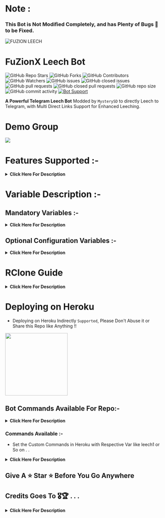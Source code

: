 # Note :
### This Bot is Not Modified Completely, and has Plenty of Bugs 🐞 to be Fixed.
![FUZION LEECH](https://telegra.ph/file/213b587eee775e34ca221.jpg)
# FuZionX Leech Bot 
![GitHub Repo Stars](https://img.shields.io/github/stars/5MysterySD/Tele-LeechX?color=blue&style=plastic)
![GitHub Forks](https://img.shields.io/github/forks/5MysterySD/Tele-LeechX?color=green&style=plastic)
![GitHub Contributors](https://img.shields.io/github/contributors/5MysterySD/Tele-LeechX?style=plastic)
![GitHub Watchers](https://img.shields.io/github/watchers/5MysterySD/Tele-LeechX?style=plastic)
![GitHub issues](https://img.shields.io/github/issues/5MysterySD/Tele-LeechX?style=plastic)
![GitHub closed issues](https://img.shields.io/github/issues-closed/5MysterySD/Tele-LeechX?style=plastic)
![GitHub pull requests](https://img.shields.io/github/issues-pr/5MysterySD/Tele-LeechX?style=plastic)
![GitHub closed pull requests](https://img.shields.io/github/issues-pr-closed/5MysterySD/Tele-LeechX?style=plastic)
![GitHub repo size](https://img.shields.io/github/repo-size/5MysterySD/Tele-LeechX?color=red?style=plastic)
![GitHub commit activity](https://img.shields.io/github/commit-activity/m/5MysterySD/Tele-LeechX?style=plastic)
[![Bot Support](https://img.shields.io/badge/Tele_LeechX-Support%20Group-blue)](https://t.me/FuZionXLeech)

**A Powerful Telegram Leech Bot** Modded by `MysterySD` to directly Leech to Telegram, with Multi Direct Links Support for Enhanced Leeching.

# Demo Group
<a href="https://t.me/FuZionXLeech"><img src="https://img.shields.io/badge/FuZion Leech Bot-2cb6e0?style=for-the-badge&logo=telegram&logoColor=white"></a>


# Features Supported :-
<details>
    <summary><b>Click Here For Description</b></summary>

## From Original Repo :
- Google Drive link cloning using gclone.(wip)
- Telegram File mirrorring to cloud along with its unzipping, unrar and untar
- Drive/Teamdrive support/All other cloud services rclone.org supports
- Unzip, Unrar, Untar while Leeching to Telegram .
- Custom file name (Used in Prefix on Every Item Leeched)
- Custom commands for Using in Telegram .
- Get total size of your working cloud directory
- You can also upload files downloaded from `/ytdl` command to gdrive using `/ytdl gdrive` command.
- You can also deploy this on your VPS .
- Option to select either video will be uploaded as document or streamable
- Added `/renewme` command to clear the downloads which are not deleted automatically.
- Added support for YouTube Playlist .
- Renaming of Telegram files support added. 😐
- Changing rclone destination config on fly (By using `/rlcone` in private mode)


## From Different Repos :
- Aria2 configs In Root
- Small FIX for Gclone
- Added Dynamic Config 
- Added Custom ToggleDoc and ToggleVid Commands
- Added Custom Rename Command via vars
- Added direct rclone.conf url in vars


## New In Repo :
- Dual Commands Usage (Both With / Without Bot Username)
- Auto Commands Set To BotFather in Telegram 
- New Torrent Search Support 
```
nyaa.si, sukebei, 1337x, piratebay,
tgx, yts, eztv, torlock, rarbg
```
- Extract Error Fixed
- UI Added for Improved User Experience with Easy to Use.
- Added New Status Bar using `/status` command. 
- Added Speedtest Support.
- Direct links Supported:
```
letsupload.io, hxfile.co, anonfiles.com, bayfiles.com, antfiles,
fembed.com, fembed.net, femax20.com, layarkacaxxi.icu, fcdn.stream,
sbplay.org, naniplay.com, naniplay.nanime.in, naniplay.nanime.biz, sbembed.com,
streamtape.com, streamsb.net, feurl.com, pixeldrain.com, racaty.net,
1fichier.com, 1drv.ms (Only works for file not folder or business account), solidfiles.com 
```
- Extract these filetypes and uploads Telegram 
```
ZIP, RAR, TAR, 7z, ISO, WIM, CAB, GZIP, BZIP2, 
APM, ARJ, CHM, CPIO, CramFS, DEB, DMG, FAT, 
HFS, LZH, LZMA, LZMA2, MBR, MSI, MSLZ, NSIS, 
NTFS, RPM, SquashFS, UDF, VHD, XAR, Z.
```

</details>


# Variable Description :-


## Mandatory Variables :-
<details>
    <summary><b>Click Here For Description</b></summary>

* `TG_BOT_TOKEN`: Create a Bot using [@BotFather](https://telegram.dog/BotFather), and get the Telegram API Token.

* `APP_ID`: Get this Value from [my.telegram.org/apps](https://my.telegram.org/apps).

* `API_HASH`: Get this Value from [my.telegram.org/apps](https://my.telegram.org/apps).
  * NOTE: If Telegram is blocked by your ISP, try Telegram to get the IDs.

* `AUTH_CHANNEL`: Create a Super(Means Changing it to `Visible` for `Chat History for New Members`) in Telegram, forward a Message from the Group to `@ShowJsonBot` to get this value.

* `OWNER_ID`: ID of the Bot Owner, He/She can be abled to access bot in bot only mode too(`Private mode`).

</details>


## Optional Configuration Variables :-

<details>
    <summary><b>Click Here For Description</b></summary>

* `DOWNLOAD_LOCATION`

* `MAX_FILE_SIZE`

* `TG_MAX_FILE_SIZE`

* `FREE_USER_MAX_FILE_SIZE`

* `MAX_TG_SPLIT_FILE_SIZE`

* `CHUNK_SIZE`

* `MAX_MESSAGE_LENGTH`

* `PROCESS_MAX_TIMEOUT`

* `ARIA_TWO_STARTED_PORT`

* `EDIT_SLEEP_TIME_OUT`

* `MAX_TIME_TO_WAIT_FOR_TORRENTS_TO_START`

* `FINISHED_PROGRESS_STR`

* `UN_FINISHED_PROGRESS_STR`

* `TG_OFFENSIVE_API`

* `CUSTOM_FILE_NAME`

* `LEECH_COMMAND`

* `YTDL_COMMAND`

* `GYTDL_COMMAND`

* `GLEECH_COMMAND`

* `TELEGRAM_LEECH_COMMAND`

* `TELEGRAM_LEECH_UNZIP_COMMAND`

* `PYTDL_COMMAND`

* `CLONE_COMMAND_G`

* `UPLOAD_COMMAND`

* `RENEWME_COMMAND`

* `SAVE_THUMBNAIL`

* `CLEAR_THUMBNAIL`

* `GET_SIZE_G`

* `UPLOAD_AS_DOC`: Takes two option True or False. If True file will be uploaded as document. This is for people who wants video files as document instead of streamable.

* `INDEX_LINK`: (Without `/` at last of the link, otherwise u will get error) During creating index, plz fill `Default Root ID` with the id of your `DESTINATION_FOLDER` after creating. Otherwise index will not work properly.

* `DESTINATION_FOLDER`: Name of your folder in ur respective drive where you want to upload the files using the bot.

</details>


# RClone Guide 

<details>
    <summary><b>Click Here For Description</b></summary>

- Set Rclone locally by following the official repo : https://rclone.org/docs/
- Get your `rclone.conf` file.
will look like this

```
[NAME]
type = 
scope =
token =
client_id = 
client_secret = 
```

- Copy `rclone.conf` file in the root directory (Where `Dockerfile` exists).

- Your config can contains multiple drive entries.(Default: First one and change using `/rclone` command)

</details>


# Deploying on Heroku
- Deploying on Heroku Indirectly `Supported`, Please Don't Abuse it or Share this Repo like Anything !!

<p><a href="https://github.com/Newbolte/Tele-LeechX/blob/master/heroku-deploy.md"> <img src="https://img.shields.io/badge/Deployment%20Guide-blueviolet?style=for-the-badge&logo=heroku" width="200""/></a></p>


## Bot Commands Available For Repo:-

<details>
    <summary><b>Click Here For Description</b></summary>

🤖Available BOT  Commands | Usage
------------ | -------------
|`/rclone`| This will change your drive config on fly.(First one will be def `/gclone`..This command is used to clone gdrive files or folder using gclone.-Syntax- `[ID of the file or folder][one space][name of your folder only(If the id is of file, don't put anything)]` and then reply /gclone to it.\
|`/log`| This will send you a txt file of the logs.
|`/ytdl`| This command should be used as reply to a [supported link](https://ytdl-org.github.io/youtube-dl/supportedsites.html)
|`/pytdl`| This command will download videos from youtube playlist link and will upload to telegram.
|`/gytdl`| This will download and upload to your cloud.
|`/gpytdl`| This download youtube playlist and upload to your cloud.
|`/leech`| This command should be used as reply to a magnetic link, a torrent link, or a direct link. this command will SPAM the chat and send the downloads a seperate files, if there is more than one file, in the specified torrent
|`/leechzip`| This command should be used as reply to a magnetic link, a torrent link, or a direct link. [This command will create a .tar.gz file of the output directory, and send the files in the chat, splited into PARTS of 1024MiB each, due to Telegram limitations]
|`/gleech`| This command should be used as reply to a magnetic link, a torrent link, or a direct link. And this will download the files from the given link or torrent and will upload to the cloud using rclone.
|`/gleechzip` | This command will compress the folder/file and will upload to your cloud.
| `/leechunzip`| This will unarchive file and dupload to telegram.
|`/gleechunzip`| This will unarchive file and upload to cloud.
|`/tleech`| This will mirror the telegram files to ur respective cloud cloud.
|`/tleechunzip`| This will unarchive telegram file and upload to cloud.
|`/getsize`| This will give you total size of your destination folder in cloud.
|`/renewme`| This will clear the remains of downloads which are not getting deleted after upload of the file or after /cancel command.
| `/rename`| u can add custom name as prefix of the original file name...Like if your file name is `gk.txt` uploaded will be what u add in `CUSTOM_FILE_NAME` + `gk.txt`..And also added custom name like...You have to pass link as ..`www.download.me/gk.txt new.txt`..the file will be uploaded as `new.txt`.
| `/toggledoc` | it used for toggling to be files if shall it be uploaded as doc via direct inchat cmd...**any users can now choose if their files will be upload as doc or streamabe...**
| `/togglevid` | it used for toggling to be files if shall it be uploaded as vid via direct inchat cmd...**any users can now choose if their files will be upload as doc or streamabe...**
| `/status`| show bot stats and concurrent downloads
| `/savethumbnail`| save the thumbnail
| `/clearthumbnail`| clear the thumbnail
| `/help`| send help

</details>


### Commands Available :-
- Set the Custom Commands in Heroku with Respective Var like leech1 or So on . .

<details>
    <summary><b>Click Here For Description</b></summary>

---
    leech - leech any torrent/magnet/direct-download link to Telegram 
	leechunzip - This will unarchive file and upload to telegram.
    leechzip - leech any torrent/magnet/direct-download link to Telegram and Upload It as .tar.gz acrhive...
    ytdl - This command should be used as reply to a supported link
    pytdl - This command will download videos from youtube playlist link and will upload to telegram.	
	toggledoc - choose whether the file shall be uploaded as doc or not
    togglevid - choose whether the file shall be uploaded as streamable or not
	savethumbnail - save thumbnail
    clearthumbnail - clear thumbnail
    tleech - This will mirror the telegram files to ur respective cloud .
    tleechunzip - This will unarchive telegram file and upload to cloud.
    gclone - This command is used to clone gdrive files or folder using gclone
    gytdl - This will download and upload to your cloud.
    gpytdl - This download youtube playlist and upload to your cloud.
    gleech - leech any torrent/magnet/direct-download link to cloud
    gleechzip - leech any torrent/magnet/direct-download link to Cloud and Upload It as .tar.gz acrhive...
    gleechunzip - This will unarchive file and upload to cloud.
    getsize - This will give you total size of your destination folder in cloud.
    rename - rename the file 
    speedtest - Check Server Speedtest 
    help - send help 
    status - show bot stats and concurrent downloads
    renewme - clear all downloads (admin only)⚠️
    log - This will send you a txt file of the logs.(admin only)⚠️
    rclone - This will change your drive config on fly.(First one will be default)--(admin only)⚠️
---

</details>


## Give A ⭐ Star ⭐ Before You Go Anywhere 


## Credits Goes To 🎖🏆  . . .

<details>
    <summary><b>Click Here For Description</b></summary>

* [`MysterySD`](https://github.com/5MysterySD) Meh 🧐 For Speedtest, Direct Link Support, More in Future. 
* [`KGK06`](https://github.com/KGK06) For Merging Different Repos 
* [`XcodersHub`](https://github.com/XcodersHub) For The Aria2 Config & Little More
* [`GautamKumar`](https://github.com/gautamajay52/TorrentLeech-Gdrive) 😬
* [`SpEcHiDe`](https://github.com/SpEcHiDe/PublicLeech) for his wonderful code😚
* [`Rclone Team`](https://rclone.org) for theirs awesome tool☁️
* [`Dan Tès`](https://telegram.dog/haskell) for his [Pyrogram Library](https://github.com/pyrogram/pyrogram)
* [`Robots`](https://telegram.dog/Robots) for their [@UploadBot](https://telegram.dog/UploadBot)
* [`@AjeeshNair`](https://telegram.dog/AjeeshNait) for his [torrent.ajee.sh](https://torrent.ajee.sh)
* [`@gotstc`](https://telegram.dog/gotstc), `@aryanvikash`, [`@HasibulKabir`](https://telegram.dog/HasibulKabir) for their TORRENT groups

</details>

